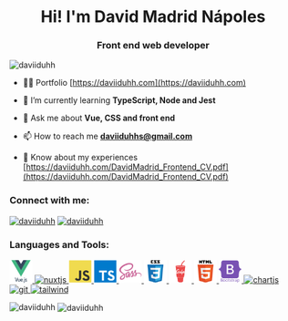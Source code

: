 <h1 align="center">Hi! I'm David Madrid Nápoles</h1>
<h3 align="center">Front end web developer</h3>

<p align="left"> <img src="https://komarev.com/ghpvc/?username=daviiduhh&label=Profile%20views&color=0e75b6&style=flat" alt="daviiduhh" /> </p>

- 👨‍💻 Portfolio [https://daviiduhh.com](https://daviiduhh.com)

- 🌱 I’m currently learning **TypeScript, Node and Jest**

- 💬 Ask me about **Vue, CSS and front end**

- 📫 How to reach me **daviiduhhs@gmail.com**

- 📄 Know about my experiences [https://daviiduhh.com/DavidMadrid_Frontend_CV.pdf](https://daviiduhh.com/DavidMadrid_Frontend_CV.pdf)

<h3 align="left">Connect with me:</h3>  <p align="left">  <a href="https://linkedin.com/in/daviiduhh" target="blank"><img align="center" src="https://raw.githubusercontent.com/rahuldkjain/github-profile-readme-generator/master/src/images/icons/Social/linked-in-alt.svg" alt="daviiduhh" height="30" width="40" /></a>   <a href="https://twitter.com/daviiduhh" target="blank"><img align="center" src="https://raw.githubusercontent.com/rahuldkjain/github-profile-readme-generator/master/src/images/icons/Social/twitter.svg" alt="daviiduhh" height="30" width="40" /></a>   </p>  <h3 align="left">Languages and Tools:</h3>  <p align="left">  <a href="https://vuejs.org/" target="_blank" rel="noreferrer">  <img src="https://raw.githubusercontent.com/devicons/devicon/master/icons/vuejs/vuejs-original-wordmark.svg" alt="vuejs" width="40" height="40"/>   <a href="https://nuxtjs.org/" target="_blank" rel="noreferrer">  <img src="https://www.vectorlogo.zone/logos/nuxtjs/nuxtjs-icon.svg" alt="nuxtjs" width="40" height="40"/>  </a> <a href="https://developer.mozilla.org/en-US/docs/Web/JavaScript" target="_blank" rel="noreferrer">  <img src="https://raw.githubusercontent.com/devicons/devicon/master/icons/javascript/javascript-original.svg" alt="javascript" width="40" height="40"/>  </a>   </a>  <a href="https://www.typescriptlang.org/" target="_blank" rel="noreferrer">  <img src="https://raw.githubusercontent.com/devicons/devicon/master/icons/typescript/typescript-original.svg" alt="typescript" width="40" height="40"/>  </a> <a href="https://sass-lang.com" target="_blank" rel="noreferrer">  <img src="https://raw.githubusercontent.com/devicons/devicon/master/icons/sass/sass-original.svg" alt="sass" width="40" height="40"/>  </a> <a href="https://www.w3schools.com/css/" target="_blank" rel="noreferrer">  <img src="https://raw.githubusercontent.com/devicons/devicon/master/icons/css3/css3-original-wordmark.svg" alt="css3" width="40" height="40"/>  </a> <a href="https://gulpjs.com" target="_blank" rel="noreferrer">  <img src="https://raw.githubusercontent.com/devicons/devicon/master/icons/gulp/gulp-plain.svg" alt="gulp" width="40" height="40"/>  </a>  <a href="https://www.w3.org/html/" target="_blank" rel="noreferrer">  <img src="https://raw.githubusercontent.com/devicons/devicon/master/icons/html5/html5-original-wordmark.svg" alt="html5" width="40" height="40"/>  <a href="https://getbootstrap.com" target="_blank" rel="noreferrer">  <img src="https://raw.githubusercontent.com/devicons/devicon/master/icons/bootstrap/bootstrap-plain-wordmark.svg" alt="bootstrap" width="40" height="40"/>  </a>  <a href="https://www.chartjs.org" target="_blank" rel="noreferrer">  <img src="https://www.chartjs.org/media/logo-title.svg" alt="chartjs" width="40" height="40"/>  </a>  <a href="https://git-scm.com/" target="_blank" rel="noreferrer">  <img src="https://www.vectorlogo.zone/logos/git-scm/git-scm-icon.svg" alt="git" width="40" height="40"/>  </a>   </a>    <a href="https://tailwindcss.com/" target="_blank" rel="noreferrer">  <img src="https://www.vectorlogo.zone/logos/tailwindcss/tailwindcss-icon.svg" alt="tailwind" width="40" height="40"/>  </a>    </p>  <p><img align="left" src="https://github-readme-stats.vercel.app/api/top-langs?username=daviiduhh&show_icons=true&locale=en&layout=compact" alt="daviiduhh" /></p>  <p>&nbsp;<img align="center" src="https://github-readme-stats.vercel.app/api?username=daviiduhh&show_icons=true&locale=en" alt="daviiduhh" /></p>

